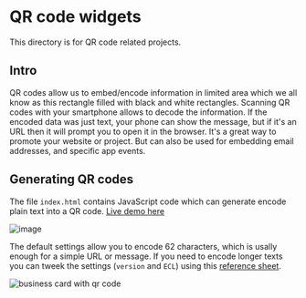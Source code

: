# QR code widgets
This directory is for QR code related projects.

## Intro
QR codes allow us to embed/encode information in limited area which we all know as this rectangle filled with black and white rectangles.
Scanning QR codes with your smartphone allows to decode the information. If the encoded data was just text, your phone can show the message, but if it's an URL then it will prompt you to open it in the browser. It's a great way to promote your website or project. But can also be used for embedding email addresses, and specific app events.

## Generating QR codes
The file `index.html` contains JavaScript code which can generate encode plain text into a QR code. [Live demo here](https://spurwing.github.io/Appointment-Scheduling-Widgets/QRCode/)

![image](https://user-images.githubusercontent.com/9488406/115966685-0a501b00-a52f-11eb-8c57-db2d6ba9dc26.png)

The default settings allow you to encode 62 characters, which is usally enough for a simple URL or message.
If you need to encode longer texts you can tweek the settings (`version` and `ECL`) using this [reference sheet](https://www.qrcode.com/en/about/version.html).

![business card with qr code](https://user-images.githubusercontent.com/9488406/115966027-1090c800-a52c-11eb-824c-def787546d50.png)
